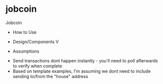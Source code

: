 # jobcoin
Jobcoin

* How to Use

* Design/Components
V
* Assumptions

- Send transactions dont happen instantly - you'll need to poll afterwards to verify when complete
- Based on template examples, I'm assuming we dont need to include sending to/from the "house" address
                                        